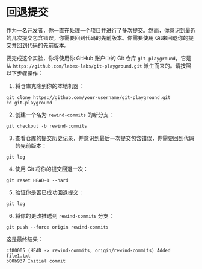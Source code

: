 # 回退提交

作为一名开发者，你一直在处理一个项目并进行了多次提交。然而，你意识到最近的几次提交包含错误，你需要回到代码的先前版本。你需要使用 Git来回退你的提交并回到代码的先前版本。

要完成这个实验，你将使用你 GitHub 账户中的 Git 仓库 `git-playground`，它是从 `https://github.com/labex-labs/git-playground.git` 派生而来的。请按照以下步骤操作：

1. 将仓库克隆到你的本地机器：

```shell
git clone https://github.com/your-username/git-playground.git
cd git-playground
```

2. 创建一个名为 `rewind-commits` 的新分支：

```shell
git checkout -b rewind-commits
```

3. 查看仓库的提交历史记录，并意识到最后一次提交包含错误，你需要回到代码的先前版本：

```shell
git log
```

4. 使用 Git 将你的提交回退一次：

```shell
git reset HEAD~1 --hard
```

5. 验证你是否已成功回退提交：

```shell
git log
```

6. 将你的更改推送到 `rewind-commits` 分支：

```shell
git push --force origin rewind-commits
```

这是最终结果：

```shell
cf80005 (HEAD -> rewind-commits, origin/rewind-commits) Added file1.txt
b00b937 Initial commit
```
